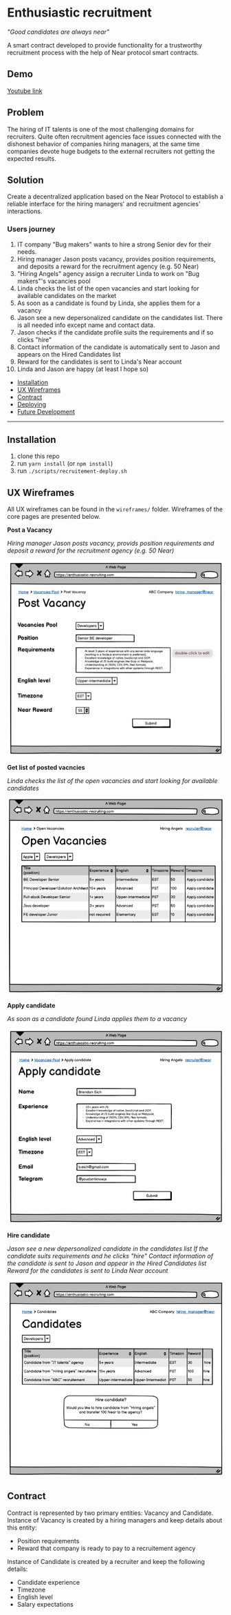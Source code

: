 # Enthusiastic recruitment
_"Good candidates are always near"_

A smart contract developed to provide functionality for a trustworthy recruitment process with the help of Near protocol smart contracts. 

## Demo
[Youtube link](https://youtu.be/dfXP7HObpSs)

## Problem

The hiring of IT talents is one of the most challenging domains for recruiters. Quite often recruitment agencies face issues connected with the dishonest behavior of companies hiring managers, at the same time companies devote huge budgets to the external recruiters not getting the expected results.

## Solution
Create a decentralized application based on the Near Protocol to establish a reliable interface for the hiring managers' and recruitment agencies' interactions.

### Users journey

1. IT company "Bug makers" wants to hire a strong Senior dev for their needs.
2. Hiring manager Jason posts vacancy, provides position requirements, and deposits a reward for the recruitment agency (e.g. 50 Near)
3. "Hiring Angels" agency assign a recruiter Linda to work on "Bug makers"'s vacancies pool
4. Linda checks the list of the open vacancies and start looking for available candidates on the market
5. As soon as a candidate is found by Linda, she applies them for a vacancy
6. Jason see a new depersonalized candidate on the candidates list. There is all needed info except name and contact data.
7. Jason checks if the candidate profile suits the requirements and if so clicks "hire"
8. Contact information of the candidate is automatically sent to Jason and appears on the Hired Candidates list
9. Reward for the candidates is sent to Linda's Near account
10. Linda and Jason are happy (at least I hope so)


- [Installation](#installation)
- [UX Wireframes](#ux-wireframes)
- [Contract](#contract)
- [Deploying](#deploying)
- [Future Development](#future-development)

---

## Installation

1. clone this repo
2. run `yarn install` (or `npm install`)
3. run `./scripts/recruitement-deploy.sh` 

## UX Wireframes

All UX wireframes can be found in the `wireframes/` folder. 
Wireframes of the core pages are presented below.
 
**Post a Vacancy**

_Hiring manager Jason posts vacancy, provids position requirements and deposit a reward for the recruitment agency (e.g. 50 Near)_

![post-vacancy](wireframes/1.PostVacancy[hiring_manager_view].png)

**Get list of posted vacncies**

_Linda checks the list of the open vacancies and start looking for available candidates_

![get-vacancies-list](wireframes/3.OpenVacancies[recruiter_view].png)

**Apply candidate**

_As soon as a candidate found Linda applies them to a vacancy_

![apply-candidate](wireframes/4.ApplyCandidate[recruiter_view].png)

**Hire candidate**

_Jason see a new depersonalized candidate in the candidates list_
_If the candidate suits requirements and he clicks "hire"_
_Contact information of the candidate is sent to Jason and appear in the Hired Candidates list_
_Reward for the candidates is sent to Linda Near account_

![hire-candidate](wireframes/6.HireCandidatePopup[hiring_manager_view].png)

## Contract

Contract is represented by two primary entities: Vacancy and Candidate. 
Instance of Vacancy is created by a hiring managers and keep details about this entity:
- Position requirements
- Reward that company is ready to pay to a recruitement agency

Instance of Candidate is created by a recruiter and keep the following details:
- Candidate experience
- Timezone
- English level
- Salary expectations

